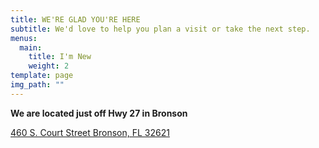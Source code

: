 ```yaml
---
title: WE'RE GLAD YOU'RE HERE
subtitle: We'd love to help you plan a visit or take the next step.
menus:
  main:
    title: I'm New
    weight: 2
template: page
img_path: ""
---
```


**We are located just off Hwy 27 in Bronson**

[460 S. Court Street Bronson, FL 32621](https://maps.google.com/maps?q=460+S.+Court+St+32621&ie=UTF-8&hq=&hnear=0x88e8edcd1e57570b:0xde89a46d8c5ce348,460+S+Court+St,+Bronson,+FL+32621&gl=us&ei=6zcPUN3RDJCO8wSj1ICoDA&ved=0CAkQ8gEwAA)
